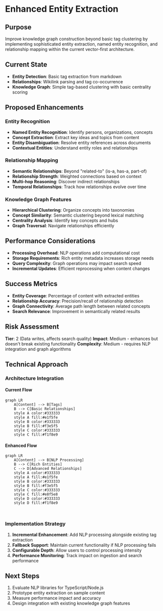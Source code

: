 # Enhanced Entity Extraction

## Purpose
Improve knowledge graph construction beyond basic tag clustering by implementing sophisticated entity extraction, named entity recognition, and relationship mapping within the current vector-first architecture.

## Current State
- **Entity Detection**: Basic tag extraction from markdown
- **Relationships**: Wikilink parsing and tag co-occurrence
- **Knowledge Graph**: Simple tag-based clustering with basic centrality scoring

## Proposed Enhancements

### Entity Recognition
- **Named Entity Recognition**: Identify persons, organizations, concepts
- **Concept Extraction**: Extract key ideas and topics from content
- **Entity Disambiguation**: Resolve entity references across documents
- **Contextual Entities**: Understand entity roles and relationships

### Relationship Mapping
- **Semantic Relationships**: Beyond "related-to" (is-a, has-a, part-of)
- **Relationship Strength**: Weighted connections based on context
- **Multi-hop Reasoning**: Discover indirect relationships
- **Temporal Relationships**: Track how relationships evolve over time

### Knowledge Graph Features
- **Hierarchical Clustering**: Organize concepts into taxonomies
- **Concept Similarity**: Semantic clustering beyond lexical matching
- **Centrality Analysis**: Identify key concepts and hubs
- **Graph Traversal**: Navigate relationships efficiently

## Performance Considerations
- **Processing Overhead**: NLP operations add computational cost
- **Storage Requirements**: Rich entity metadata increases storage needs
- **Query Complexity**: Graph operations may impact search speed
- **Incremental Updates**: Efficient reprocessing when content changes

## Success Metrics
- **Entity Coverage**: Percentage of content with extracted entities
- **Relationship Accuracy**: Precision/recall of relationship detection
- **Graph Connectivity**: Average path length between related concepts
- **Search Relevance**: Improvement in semantically related results

## Risk Assessment
**Tier**: 2 (Data writes, affects search quality)
**Impact**: Medium - enhances but doesn't break existing functionality
**Complexity**: Medium - requires NLP integration and graph algorithms

## Technical Approach

### Architecture Integration

#### Current Flow
```mermaid
graph LR
    A[Content] --> B[Tags]
    B --> C[Basic Relationships]
    style A color:#333333
    style A fill:#e1f5fe
    style B color:#333333
    style B fill:#f3e5f5
    style C color:#333333
    style C fill:#f1f8e9
```

#### Enhanced Flow
```mermaid
graph LR
    A[Content] --> B[NLP Processing]
    B --> C[Rich Entities]
    C --> D[Advanced Relationships]
    style A color:#333333
    style A fill:#e1f5fe
    style B color:#333333
    style B fill:#f3e5f5
    style C color:#333333
    style C fill:#e8f5e8
    style D color:#333333
    style D fill:#f1f8e9

    
```

### Implementation Strategy
1. **Incremental Enhancement**: Add NLP processing alongside existing tag extraction
2. **Fallback Support**: Maintain current functionality if NLP processing fails
3. **Configurable Depth**: Allow users to control processing intensity
4. **Performance Monitoring**: Track impact on ingestion and search performance

## Next Steps
1. Evaluate NLP libraries for TypeScript/Node.js
2. Prototype entity extraction on sample content
3. Measure performance impact and accuracy
4. Design integration with existing knowledge graph features
